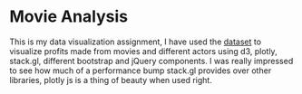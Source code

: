 # Movie Analysis

This is my data visualization assignment, I have used the [dataset](https://www.kaggle.com/tmdb/tmdb-movie-metadata) to visualize profits made from movies and different actors using d3, plotly, stack.gl, different bootstrap and jQuery components. I was really impressed to see how much of a performance bump stack.gl provides over other libraries, plotly js is a thing of beauty when used right.

